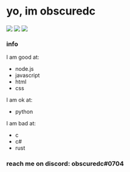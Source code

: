 # yo, im obscuredc
<img align="center" src="https://github-readme-stats.vercel.app/api/top-langs/?username=obscuredc&theme=dark" />
<img align="center" src="https://github-readme-stats.vercel.app/api//?username=obscuredc&theme=dark" />
<img align="center" src="https://github-readme-stats.vercel.app/api/pin/?username=obscuredc&theme=dark" />

### info
I am good at:
* node.js
* javascript
* html
* css

I am ok at:
* python

I am bad at:
* c
* c#
* rust
### reach me on discord: **obscuredc**#0704
